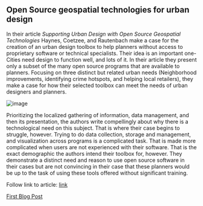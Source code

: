 ## Open Source geospatial technologies for urban design

In their article _Supporting Urban Design with Open Source Geospatial Technologies_ Haynes, Coetzee, and Rautenbach make a case for the creation of an urban design toolbox to help planners without access to proprietary software or technical specialists. Their idea is an important one- Cities need design to function well, and lots of it. In their article they present only a subset of the many open source programs that are available to planners. Focusing on three distinct but related urban needs (Neighborhood improvements, identifying crime hotspots, and helping local retailers), they make a case for how their selected toolbox can meet the needs of urban designers and planners.

![image](http://futurecapetown.com/wp-content/uploads/2017/10/Spatial-Development.jpg)

Prioritizing the localized gathering of information, data management, and then its presentation, the authors write compellingly about why there is a technological need on this subject. That is where their case begins to struggle, however. Trying to do data collection, storage and management, and visualization across programs is a complicated task. That is made more complicated when users are not experienced with their software. That is the exact demographic the authors intend their toolbox for, however. They demonstrate a distinct need and reason to use open source software in their cases but are not convincing in their case that these planners would be up to the task of using these tools offered without significant training.

Follow link to article: [link](https://www.int-arch-photogramm-remote-sens-spatial-inf-sci.net/XLII-4-W14/93/2019/isprs-archives-XLII-4-W14-93-2019.pdf)

[First Blog Post](rmkelley.github.io/blogpost1)
